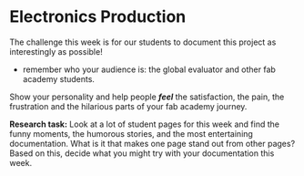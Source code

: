 # Electronics Production

The challenge this week is for our students to document this project as interestingly as possible!

- remember who your audience is: the global evaluator and other fab academy students. 

Show your personality and help people **_feel_** the satisfaction, the pain, the frustration and the hilarious parts of your fab academy journey.

**Research task:** Look at a lot of student pages for this week and find the funny moments, the humorous stories, and the most entertaining documentation. What is it that makes one page stand out from other pages? Based on this, decide what you might try with your documentation this week.

